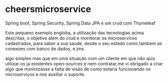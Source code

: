 # cheersmicroservice
Spring boot, Spring Security, Spring Data JPA e um crud com Thymeleaf

Este pequeno exemplo engloba, a utilização das tecnologias acima descritas, o objetivo alem do crud e monitorar os microservices cadastrados, para saber a sua saude, desde o seu estado como tambem as conexoes com banco de dados, e jms.

algo simples mas que em uma situação com um cliente em que não quis utilizar os ja existentes open-sources e nem contratar,me vi obrigado a criar algo que minimizasse a falta de visão de como estaria funcionando os microserviços e nos auxiliar o suporte.
